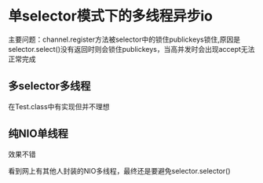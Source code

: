 单selector模式下的多线程异步io
=================
 主要问题：channel.register方法被selector中的锁住publickeys锁住,原因是selector.select()没有返回时则会锁住publickeys，当高并发时会出现accept无法正常完成
 
 多selector多线程
 ----------------- 
 在Test.class中有实现但并不理想
 
 
纯NIO单线程
  -----------------
  效果不错 
  
  看到网上有其他人封装的NIO多线程，最终还是要避免selector.selector()